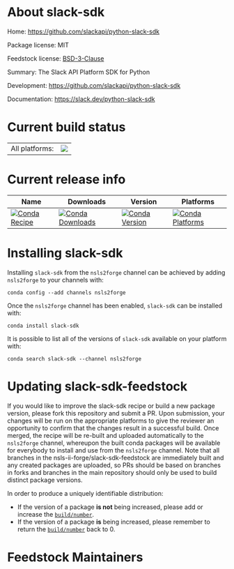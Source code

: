About slack-sdk
===============

Home: https://github.com/slackapi/python-slack-sdk

Package license: MIT

Feedstock license: [BSD-3-Clause](https://github.com/nsls-ii-forge/slack-sdk-feedstock/blob/master/LICENSE.txt)

Summary: The Slack API Platform SDK for Python

Development: https://github.com/slackapi/python-slack-sdk

Documentation: https://slack.dev/python-slack-sdk

Current build status
====================


<table><tr><td>All platforms:</td>
    <td>
      <a href="https://dev.azure.com/nsls2forge/nsls2forge/_build/latest?definitionId=269&branchName=master">
        <img src="https://dev.azure.com/nsls2forge/nsls2forge/_apis/build/status/slack-sdk-feedstock?branchName=master">
      </a>
    </td>
  </tr>
</table>

Current release info
====================

| Name | Downloads | Version | Platforms |
| --- | --- | --- | --- |
| [![Conda Recipe](https://img.shields.io/badge/recipe-slack--sdk-green.svg)](https://anaconda.org/nsls2forge/slack-sdk) | [![Conda Downloads](https://img.shields.io/conda/dn/nsls2forge/slack-sdk.svg)](https://anaconda.org/nsls2forge/slack-sdk) | [![Conda Version](https://img.shields.io/conda/vn/nsls2forge/slack-sdk.svg)](https://anaconda.org/nsls2forge/slack-sdk) | [![Conda Platforms](https://img.shields.io/conda/pn/nsls2forge/slack-sdk.svg)](https://anaconda.org/nsls2forge/slack-sdk) |

Installing slack-sdk
====================

Installing `slack-sdk` from the `nsls2forge` channel can be achieved by adding `nsls2forge` to your channels with:

```
conda config --add channels nsls2forge
```

Once the `nsls2forge` channel has been enabled, `slack-sdk` can be installed with:

```
conda install slack-sdk
```

It is possible to list all of the versions of `slack-sdk` available on your platform with:

```
conda search slack-sdk --channel nsls2forge
```




Updating slack-sdk-feedstock
============================

If you would like to improve the slack-sdk recipe or build a new
package version, please fork this repository and submit a PR. Upon submission,
your changes will be run on the appropriate platforms to give the reviewer an
opportunity to confirm that the changes result in a successful build. Once
merged, the recipe will be re-built and uploaded automatically to the
`nsls2forge` channel, whereupon the built conda packages will be available for
everybody to install and use from the `nsls2forge` channel.
Note that all branches in the nsls-ii-forge/slack-sdk-feedstock are
immediately built and any created packages are uploaded, so PRs should be based
on branches in forks and branches in the main repository should only be used to
build distinct package versions.

In order to produce a uniquely identifiable distribution:
 * If the version of a package **is not** being increased, please add or increase
   the [``build/number``](https://docs.conda.io/projects/conda-build/en/latest/resources/define-metadata.html#build-number-and-string).
 * If the version of a package **is** being increased, please remember to return
   the [``build/number``](https://docs.conda.io/projects/conda-build/en/latest/resources/define-metadata.html#build-number-and-string)
   back to 0.

Feedstock Maintainers
=====================


